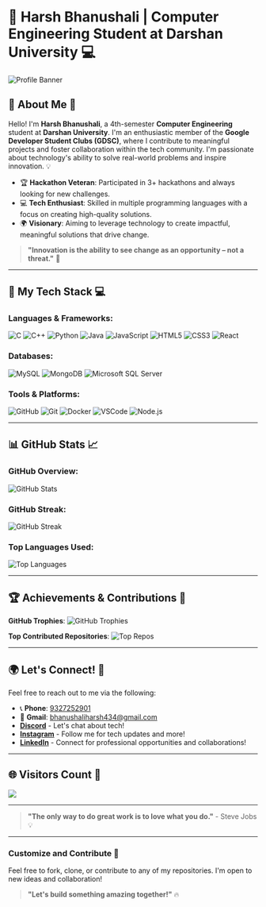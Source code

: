 # 🌟 Harsh Bhanushali | Computer Engineering Student at Darshan University 💻

![Profile Banner](https://your-image-link.com) <!-- Replace with your personal banner image link -->

## 🚀 About Me 🌱

Hello! I'm **Harsh Bhanushali**, a 4th-semester **Computer Engineering** student at **Darshan University**. I'm an enthusiastic member of the **Google Developer Student Clubs (GDSC)**, where I contribute to meaningful projects and foster collaboration within the tech community. I'm passionate about technology's ability to solve real-world problems and inspire innovation. 💡

- 🏆 **Hackathon Veteran**: Participated in 3+ hackathons and always looking for new challenges.
- 💻 **Tech Enthusiast**: Skilled in multiple programming languages with a focus on creating high-quality solutions.
- 🌍 **Visionary**: Aiming to leverage technology to create impactful, meaningful solutions that drive change.

> **"Innovation is the ability to see change as an opportunity – not a threat."** 🚀

---

## 🔧 My Tech Stack 💻

### **Languages & Frameworks**:
![C](https://img.shields.io/badge/c-%2300599C.svg?style=plastic&logo=c&logoColor=white) 
![C++](https://img.shields.io/badge/c++-%2300599C.svg?style=plastic&logo=c%2B%2B&logoColor=white)
![Python](https://img.shields.io/badge/python-3670A0?style=plastic&logo=python&logoColor=ffdd54)
![Java](https://img.shields.io/badge/java-%23ED8B00.svg?style=plastic&logo=openjdk&logoColor=white)
![JavaScript](https://img.shields.io/badge/javascript-%23323330.svg?style=plastic&logo=javascript&logoColor=%23F7DF1E)
![HTML5](https://img.shields.io/badge/html5-%23E34F26.svg?style=plastic&logo=html5&logoColor=white)
![CSS3](https://img.shields.io/badge/css3-%231572B6.svg?style=plastic&logo=css3&logoColor=white)
![React](https://img.shields.io/badge/React-%2300D9E0.svg?style=plastic&logo=react&logoColor=white)

### **Databases**:
![MySQL](https://img.shields.io/badge/mysql-4479A1.svg?style=plastic&logo=mysql&logoColor=white)
![MongoDB](https://img.shields.io/badge/MongoDB-%2347A248.svg?style=plastic&logo=mongodb&logoColor=white)
![Microsoft SQL Server](https://img.shields.io/badge/Microsoft%20SQL%20Server-CC2927?style=plastic&logo=microsoft%20sql%20server&logoColor=white)

### **Tools & Platforms**:
![GitHub](https://img.shields.io/badge/github-%23121011.svg?style=plastic&logo=github&logoColor=white)
![Git](https://img.shields.io/badge/git-%23F14F31.svg?style=plastic&logo=git&logoColor=white)
![Docker](https://img.shields.io/badge/docker-%230db7ed.svg?style=plastic&logo=docker&logoColor=white)
![VSCode](https://img.shields.io/badge/VSCode-%23007ACC.svg?style=plastic&logo=visualstudiocode&logoColor=white)
![Node.js](https://img.shields.io/badge/node.js-%23339933.svg?style=plastic&logo=node.js&logoColor=white)

---

## 📊 GitHub Stats 📈

### **GitHub Overview:**
![GitHub Stats](https://github-readme-stats.vercel.app/api?username=HarshBhanushali07&theme=dark&hide_border=false&include_all_commits=true&count_private=true)

### **GitHub Streak:**
![GitHub Streak](https://github-readme-streak-stats.herokuapp.com/?user=HarshBhanushali07&theme=dark&hide_border=false)

### **Top Languages Used:**
![Top Languages](https://github-readme-stats.vercel.app/api/top-langs/?username=HarshBhanushali07&theme=dark&hide_border=false&layout=compact)

---

## 🏆 Achievements & Contributions 🌟

**GitHub Trophies**:
![GitHub Trophies](https://github-profile-trophy.vercel.app/?username=HarshBhanushali07&theme=radical&no-frame=false&no-bg=false&margin-w=4)

**Top Contributed Repositories**:
![Top Repos](https://github-contributor-stats.vercel.app/api?username=HarshBhanushali07&limit=5&theme=radical&combine_all_yearly_contributions=true)

---

## 🌍 Let's Connect! 🤝

Feel free to reach out to me via the following:

- 📞 **Phone**: [9327252901](tel:+919327252901)
- 📧 **Gmail**: [bhanushaliharsh434@gmail.com](mailto:bhanushaliharsh434@gmail.com)
- **[Discord](https://discord.gg/P7K2f2s33H)** - Let's chat about tech!
- **[Instagram](https://instagram.com/harsh_bhanushali0)** - Follow me for tech updates and more!
- **[LinkedIn](https://www.linkedin.com/in/harshbhanushali)** - Connect for professional opportunities and collaborations!

---

## 🌐 Visitors Count 🌟
[![](https://visitcount.itsvg.in/api?id=HarshBhanushali07&icon=7&color=1)](https://visitcount.itsvg.in)

---

> **"The only way to do great work is to love what you do."** - Steve Jobs 💡

---

### Customize and Contribute 🚀
Feel free to fork, clone, or contribute to any of my repositories. I'm open to new ideas and collaboration!

> **"Let's build something amazing together!"** 🔥
